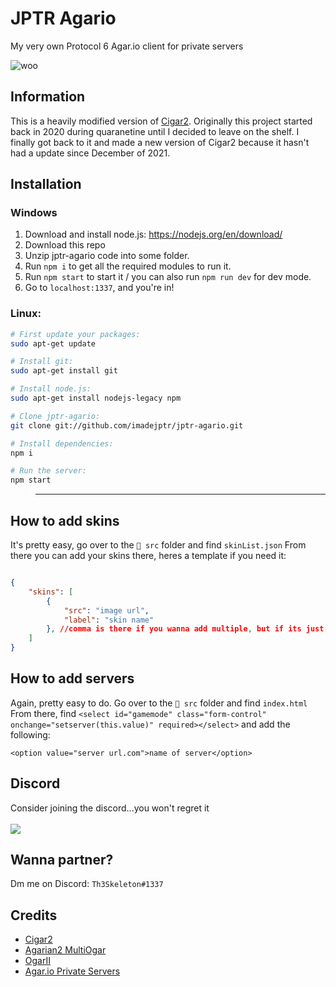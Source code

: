 # JPTR Agario

My very own Protocol 6 Agar.io client for private servers

  <img src="https://cdn.glitch.global/2d6e8d70-57a5-4dd2-b4bb-c1505f83f020/JPTRAGAR.png" alt="woo" style="width=100%"/>

## Information
This is a heavily modified version of [Cigar2](https://github.com/Cigar2/Cigar2). Originally this project started back in 2020 during quaranetine until I decided to leave on the shelf. I finally got back to it and made a new version of Cigar2 because it hasn't had a update since December of 2021.

## Installation
### Windows

1. Download and install node.js: https://nodejs.org/en/download/
2. Download this repo
3. Unzip jptr-agario code into some folder.
4. Run `npm i` to get all the required modules to run it.
5. Run `npm start` to start it / you can also run `npm run dev` for dev mode.
6. Go to `localhost:1337`, and you're in!

### Linux:
```bash
# First update your packages:
sudo apt-get update

# Install git:
sudo apt-get install git

# Install node.js:
sudo apt-get install nodejs-legacy npm

# Clone jptr-agario:
git clone git://github.com/imadejptr/jptr-agario.git

# Install dependencies:
npm i

# Run the server:
npm start
```

>---

## How to add skins
It's pretty easy, go over to the `📂 src` folder and find `skinList.json`
From there you can add your skins there, heres a template if you need it:
```json

{
    "skins": [
        {
            "src": "image url",
            "label": "skin name"
        }, //comma is there if you wanna add multiple, but if its just one or the last one you drop the comma.
    ]
}

```

## How to add servers
Again, pretty easy to do. Go over to the `📂 src` folder and find `index.html`
From there, find ```<select id="gamemode" class="form-control" onchange="setserver(this.value)" required></select>``` and add the following:
```
<option value="server url.com">name of server</option>
```
## Discord
Consider joining the discord...you won't regret it
<br>
<br>
<a href="https://discord.gg/UQ35z2ACNw" target="_blank" class="woo">
  <img src="https://discordapp.com/api/guilds/1049872644528418856/widget.png?style=banner1" id="dcimg">
</a>

## Wanna partner?
Dm me on Discord: `Th3Skeleton#1337`

## Credits
* [Cigar2](https://github.com/Cigar2/Cigar2)
* [Agarian2 MultiOgar](https://github.com/agarian-2/MultiOgar)
* [OgarII](https://github.com/Luka967/OgarII)
* [Agar.io Private Servers](https://discord.gg/66X2ESb)
